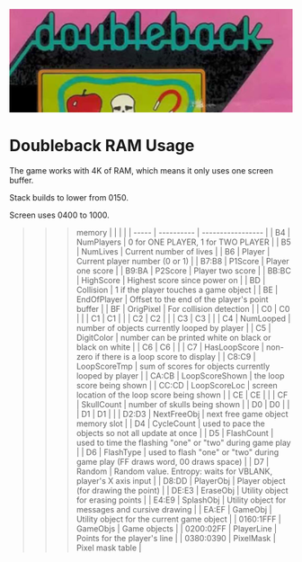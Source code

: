 ![Doubleback Usage](doubleback.jpg)

# Doubleback RAM Usage

The game works with 4K of RAM, which means it only uses one
screen buffer.

Stack builds to lower from 0150.

Screen uses 0400 to 1000.

>>> memory
|       |            |     |
| ----- | ---------- | ----------------- |
| B4    | NumPlayers | 0 for ONE PLAYER, 1 for TWO PLAYER |
| B5    | NumLives   | Current number of lives |
| B6    | Player     | Current player number (0 or 1) |
| B7:B8 | P1Score    | Player one score |
| B9:BA | P2Score    | Player two score |
| BB:BC | HighScore  | Highest score since power on            |
| BD    | Collision | 1 if the player touches a game object |
| BE    | EndOfPlayer | Offset to the end of the player's point buffer |
| BF    | OrigPixel | For collision detection |
| C0    | C0 | |
| C1    | C1 | |
| C2    | C2 | |
| C3    | C3 | |
| C4    | NumLooped | number of objects currently looped by player |
| C5    | DigitColor | number can be printed white on black or black on white |
| C6    | C6 | |
| C7    | HasLoopScore | non-zero if there is a loop score to display |
| C8:C9 | LoopScoreTmp | sum of scores for objects currently looped by player |
| CA:CB | LoopScoreShown | the loop score being shown |
| CC:CD | LoopScoreLoc | screen location of the loop score being shown |
| CE    | CE | |
| CF    | SkullCount | number of skulls being shown |
| D0    | D0 | |
| D1    | D1 | |
| D2:D3 | NextFreeObj | next free game object memory slot |
| D4    | CycleCount | used to pace the objects so not all update at once |
| D5    | FlashCount | used to time the flashing "one" or "two" during game play |
| D6    | FlashType  | used to flash "one" or "two" during game play (FF draws word, 00 draws space) |
| D7    | Random     | Random value. Entropy: waits for VBLANK, player's X axis input |
| D8:DD | PlayerObj  | Player object (for drawing the point) | 
| DE:E3 | EraseObj   | Utility object for erasing points |
| E4:E9 | SplashObj  | Utility object for messages and cursive drawing |
| EA:EF | GameObj    | Utility object for the current game object |
| 0160:1FFF | GameObjs | Game objects |
| 0200:02FF | PlayerLine | Points for the player's line |
| 0380:0390 | PixelMask | Pixel mask table |